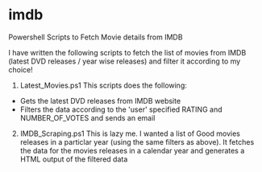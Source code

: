 # imdb
Powershell Scripts to Fetch Movie details from IMDB

I have written the following scripts to fetch the list of movies from IMDB (latest DVD releases / year wise releases) and filter it according to my choice!

1. Latest_Movies.ps1
  This scripts does the following:
  - Gets the latest DVD releases from IMDB website
  - Filters the data according to the 'user' specified RATING and NUMBER_OF_VOTES and sends an email

2. IMDB_Scraping.ps1
  This is lazy me. I wanted a list of Good movies releases in a particlar year (using the same filters as above). It fetches the data for the movies releases in a calendar year and generates a HTML output of the filtered data
